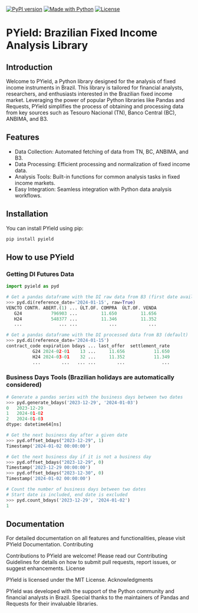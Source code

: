 [![PyPI version](https://img.shields.io/pypi/v/pyield.svg)](https://pypi.python.org/pypi/pyield)
[![Made with Python](https://img.shields.io/badge/Python->=3.11-blue?logo=python&logoColor=white)](https://python.org "Go to Python homepage")
[![License](https://img.shields.io/badge/License-MIT-blue)](#license)

# PYield: Brazilian Fixed Income Analysis Library

## Introduction

Welcome to PYield, a Python library designed for the analysis of fixed income instruments in Brazil. This library is tailored for financial analysts, researchers, and enthusiasts interested in the Brazilian fixed income market. Leveraging the power of popular Python libraries like Pandas and Requests, PYield simplifies the process of obtaining and processing data from key sources such as Tesouro Nacional (TN), Banco Central (BC), ANBIMA, and B3.
## Features

- Data Collection: Automated fetching of data from TN, BC, ANBIMA, and B3.
- Data Processing: Efficient processing and normalization of fixed income data.
- Analysis Tools: Built-in functions for common analysis tasks in fixed income markets.
- Easy Integration: Seamless integration with Python data analysis workflows.

## Installation

You can install PYield using pip:
```sh
pip install pyield
```
## How to use PYield
### Getting DI Futures Data
```python
import pyield as pyd

# Get a pandas dataframe with the DI raw data from B3 (first date available is 05-06-1991)
>>> pyd.di(reference_date='2024-01-15', raw=True)
VENCTO CONTR. ABERT.(1) ... ÚLT.OF. COMPRA  ÚLT.OF. VENDA
   G24           796903 ...         11.650         11.656
   H24           548377 ...         11.346         11.352
   ...              ... ...            ...            ...

# Get a pandas dataframe with the DI processed data from B3 (default)
>>> pyd.di(reference_date='2024-01-15')
contract_code expiration bdays ... last_offer  settlement_rate
          G24 2024-02-01    13 ...     11.656           11.650
          H24 2024-03-01    32 ...     11.352           11.349
          ...        ...   ... ...        ...              ...
```
### Business Days Tools (Brazilian holidays are automatically considered)
```python
# Generate a pandas series with the business days between two dates
>>> pyd.generate_bdays('2023-12-29', '2024-01-03')
0   2023-12-29
1   2024-01-02
2   2024-01-03
dtype: datetime64[ns]

# Get the next business day after a given date
>>> pyd.offset_bdays("2023-12-29", 1)
Timestamp('2024-01-02 00:00:00')

# Get the next business day if it is not a business day
>>> pyd.offset_bdays("2023-12-29", 0)
Timestamp('2023-12-29 00:00:00')
>>> pyd.offset_bdays("2023-12-30", 0)
Timestamp('2024-01-02 00:00:00')

# Count the number of business days between two dates
# Start date is included, end date is excluded
>>> pyd.count_bdays('2023-12-29', '2024-01-02')
1

```

## Documentation

For detailed documentation on all features and functionalities, please visit PYield Documentation.
Contributing

Contributions to PYield are welcome! Please read our Contributing Guidelines for details on how to submit pull requests, report issues, or suggest enhancements.
License

PYield is licensed under the MIT License.
Acknowledgments

PYield was developed with the support of the Python community and financial analysts in Brazil. Special thanks to the maintainers of Pandas and Requests for their invaluable libraries.
